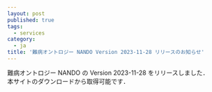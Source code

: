 ```yaml
---
layout: post
published: true
tags:
  - services
category:
  - ja
title: '難病オントロジー NANDO Version 2023-11-28 リリースのお知らせ'
---
```


難病オントロジー NANDO の Version 2023-11-28 をリリースしました．<br>
本サイトのダウンロードから取得可能です．
